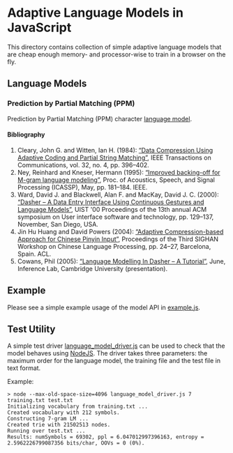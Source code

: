 # Adaptive Language Models in JavaScript

This directory contains collection of simple adaptive language models that are
cheap enough memory- and processor-wise to train in a browser on the fly.

## Language Models

### Prediction by Partial Matching (PPM)

Prediction by Partial Matching (PPM) character [language model](ppm_language_model.js).

#### Bibliography

1.  Cleary, John G. and Witten, Ian H. (1984): [“Data Compression Using Adaptive Coding and Partial String Matching”](https://citeseerx.ist.psu.edu/viewdoc/summary?doi=10.1.1.14.4305), IEEE Transactions on Communications, vol. 32, no. 4, pp. 396&#x2013;402.
2.  Ney, Reinhard and Kneser, Hermann (1995): [“Improved backing-off for M-gram language modeling”](http://www-i6.informatik.rwth-aachen.de/publications/download/951/Kneser-ICASSP-1995.pdf), Proc. of Acoustics, Speech, and Signal Processing (ICASSP), May, pp. 181&#x2013;184. IEEE.
3.  Ward, David J. and Blackwell, Alan F. and MacKay, David J. C. (2000): [“Dasher &#x2013; A Data Entry Interface Using Continuous Gestures and Language Models”](http://citeseerx.ist.psu.edu/viewdoc/download?doi=10.1.1.36.3318&rep=rep1&type=pdf), UIST '00 Proceedings of the 13th annual ACM symposium on User interface software and technology, pp. 129&#x2013;137, November, San Diego, USA.
4.  Jin Hu Huang and David Powers (2004): [“Adaptive Compression-based Approach for Chinese Pinyin Input”](https://www.aclweb.org/anthology/W04-1104.pdf), Proceedings of the Third SIGHAN Workshop on Chinese Language Processing, pp. 24&#x2013;27, Barcelona, Spain. ACL.
5.  Cowans, Phil (2005): [“Language Modelling In Dasher &#x2013; A Tutorial”](http://www.inference.org.uk/pjc51/talks/05-dasher-lm.pdf), June, Inference Lab, Cambridge University (presentation).

## Example

Please see a simple example usage of the model API in [example.js](example.js).

## Test Utility

A simple test driver [language_model_driver.js](language_model_driver.js) can be
used to check that the model behaves using [NodeJS](https://nodejs.org/en/). The
driver takes three parameters: the maximum order for the language model, the
training file and the test file in text format.

Example:

```shell
> node --max-old-space-size=4096 language_model_driver.js 7 training.txt test.txt
Initializing vocabulary from training.txt ...
Created vocabulary with 212 symbols.
Constructing 7-gram LM ...
Created trie with 21502513 nodes.
Running over test.txt ...
Results: numSymbols = 69302, ppl = 6.047012997396163, entropy = 2.5962226799087356 bits/char, OOVs = 0 (0%).
```
